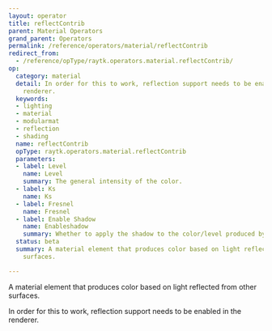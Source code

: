 ```yaml
---
layout: operator
title: reflectContrib
parent: Material Operators
grand_parent: Operators
permalink: /reference/operators/material/reflectContrib
redirect_from:
  - /reference/opType/raytk.operators.material.reflectContrib/
op:
  category: material
  detail: In order for this to work, reflection support needs to be enabled in the
    renderer.
  keywords:
  - lighting
  - material
  - modularmat
  - reflection
  - shading
  name: reflectContrib
  opType: raytk.operators.material.reflectContrib
  parameters:
  - label: Level
    name: Level
    summary: The general intensity of the color.
  - label: Ks
    name: Ks
  - label: Fresnel
    name: Fresnel
  - label: Enable Shadow
    name: Enableshadow
    summary: Whether to apply the shadow to the color/level produced by this element.
  status: beta
  summary: A material element that produces color based on light reflected from other
    surfaces.

---
```



A material element that produces color based on light reflected from other surfaces.

In order for this to work, reflection support needs to be enabled in the renderer.